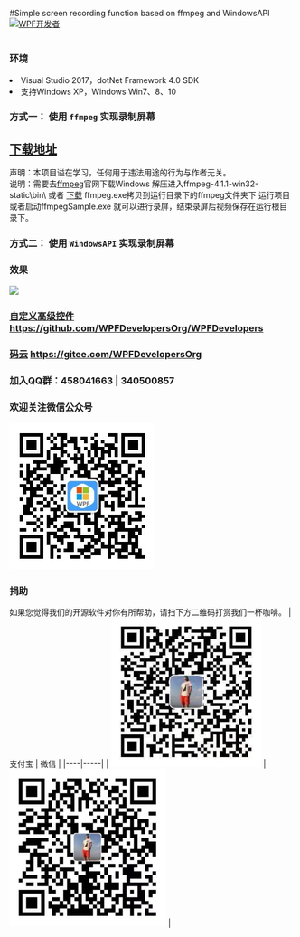 #Simple screen recording function based on ffmpeg and WindowsAPI <a target="_blank" href="https://qm.qq.com/cgi-bin/qm/qr?k=B61RFy2vvpaKLEDxaW6NsDpPZA-eSyFh&jump_from=webapi"><img border="0" src="https://pub.idqqimg.com/wpa/images/group.png" alt="WPF开发者" title="WPF开发者"></a>
# <h3>环境</h3>

<li>Visual Studio 2017，dotNet Framework 4.0 SDK</li>
<li>支持Windows XP，Windows Win7、8、10</li>
 
### 方式一：  使用 `ffmpeg` 实现录制屏幕  
<h2><a href="https://github.com/yanjinhuagood/ffmpegSample/releases/download/Setup/FFMPEGSmple_Setup.exe">下载地址</a></h2>
声明：本项目谥在学习，任何用于违法用途的行为与作者无关。<br/>
说明：需要去<a href="http://www.ffmpeg.org/download.html" rel="nofollow">ffmpeg</a>官网下载Windows 解压进入ffmpeg-4.1.1-win32-static\bin\ 或者 <a href="https://github.com/yanjinhuagood/ffmpegSample/archive/ffmepg.exe.zip">下载</a>
ffmpeg.exe拷贝到运行目录下的ffmpeg文件夹下 运行项目或者启动ffmpegSample.exe 就可以进行录屏，结束录屏后视频保存在运行根目录下。
<br/>

### 方式二：  使用 `WindowsAPI` 实现录制屏幕  


<h3>效果</h3>
<img src="/ffmpegSolution/resources/01.gif"/>

### [自定义高级控件](https://github.com/WPFDevelopersOrg/WPFDevelopers) https://github.com/WPFDevelopersOrg/WPFDevelopers  

### [码云](https://gitee.com/WPFDevelopersOrg) https://gitee.com/WPFDevelopersOrg  

### 加入QQ群：458041663 | 340500857


### 欢迎关注微信公众号  

<img src="https://github.com/WPFDevelopersOrg/ResourcesCache/raw/main/resources/wxgzh.jpg"/>  

### 捐助
如果您觉得我们的开源软件对你有所帮助，请扫下方二维码打赏我们一杯咖啡。
| 支付宝 | 微信 |
|----|-----|
|  <img src="https://github.com/WPFDevelopersOrg/ResourcesCache/raw/main/resources/Alipay.png"/>   |   <img src="https://github.com/WPFDevelopersOrg/ResourcesCache/raw/main/resources/WeChatPay.png"/>   |



